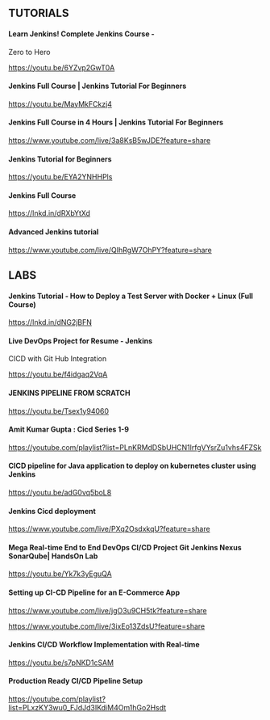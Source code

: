 ## TUTORIALS

#### Learn Jenkins! Complete Jenkins Course -
Zero to Hero

https://youtu.be/6YZvp2GwT0A

#### Jenkins Full Course | Jenkins Tutorial For Beginners

https://youtu.be/MayMkFCkzj4

#### Jenkins Full Course in 4 Hours | Jenkins Tutorial For Beginners

https://www.youtube.com/live/3a8KsB5wJDE?feature=share

#### Jenkins Tutorial for Beginners 

https://youtu.be/EYA2YNHHPls

#### Jenkins Full Course 

https://lnkd.in/dRXbYtXd

#### Advanced Jenkins tutorial 

https://www.youtube.com/live/QIhRgW7OhPY?feature=share

## LABS

#### Jenkins Tutorial - How to Deploy a Test Server with Docker + Linux (Full Course)

https://lnkd.in/dNG2jBFN

#### Live DevOps Project for Resume - Jenkins
CICD with Git Hub Integration

https://youtu.be/f4idgaq2VqA

#### JENKINS PIPELINE FROM SCRATCH

https://youtu.be/Tsex1y94060

#### Amit Kumar Gupta : Cicd Series 1-9

https://youtube.com/playlist?list=PLnKRMdDSbUHCN1lrfgVYsrZu1vhs4FZSk

#### CICD pipeline for Java application to deploy on kubernetes cluster using Jenkins

https://youtu.be/adG0vq5boL8

#### Jenkins Cicd deployment 

https://www.youtube.com/live/PXq2OsdxkqU?feature=share

#### Mega Real-time End to End DevOps CI/CD Project Git Jenkins Nexus SonarQube| HandsOn Lab

https://youtu.be/Yk7k3yEguQA

#### Setting up CI-CD Pipeline for an E-Commerce App

https://www.youtube.com/live/jgO3u9CH5tk?feature=share

https://www.youtube.com/live/3ixEo13ZdsU?feature=share

#### Jenkins CI/CD Workflow Implementation with Real-time

https://youtu.be/s7pNKD1cSAM

#### Production Ready CI/CD Pipeline Setup

https://youtube.com/playlist?list=PLxzKY3wu0_FJdJd3IKdiM4Om1hGo2Hsdt
